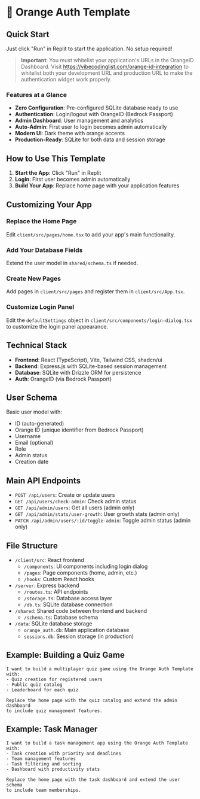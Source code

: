 # 🍊 Orange Auth Template

## Quick Start

Just click "Run" in Replit to start the application. No setup required!

> **Important**: You must whitelist your application's URLs in the OrangeID Dashboard. Visit https://vibecodinglist.com/orange-id-integration to whitelist both your development URL and production URL to make the authentication widget work properly.

### Features at a Glance

- **Zero Configuration**: Pre-configured SQLite database ready to use
- **Authentication**: Login/logout with OrangeID (Bedrock Passport)
- **Admin Dashboard**: User management and analytics
- **Auto-Admin**: First user to login becomes admin automatically
- **Modern UI**: Dark theme with orange accents
- **Production-Ready**: SQLite for both data and session storage

## How to Use This Template

1. **Start the App**: Click "Run" in Replit
2. **Login**: First user becomes admin automatically
3. **Build Your App**: Replace home page with your application features

## Customizing Your App

### Replace the Home Page

Edit `client/src/pages/home.tsx` to add your app's main functionality.

### Add Your Database Fields

Extend the user model in `shared/schema.ts` if needed.

### Create New Pages

Add pages in `client/src/pages` and register them in `client/src/App.tsx`.

### Customize Login Panel

Edit the `defaultSettings` object in `client/src/components/login-dialog.tsx` to customize the login panel appearance.

## Technical Stack

- **Frontend**: React (TypeScript), Vite, Tailwind CSS, shadcn/ui
- **Backend**: Express.js with SQLite-based session management
- **Database**: SQLite with Drizzle ORM for persistence
- **Auth**: OrangeID (via Bedrock Passport)

## User Schema

Basic user model with:
- ID (auto-generated)
- Orange ID (unique identifier from Bedrock Passport)
- Username
- Email (optional)
- Role
- Admin status
- Creation date

## Main API Endpoints

- `POST /api/users`: Create or update users
- `GET /api/users/check-admin`: Check admin status
- `GET /api/admin/users`: Get all users (admin only)
- `GET /api/admin/stats/user-growth`: User growth stats (admin only)
- `PATCH /api/admin/users/:id/toggle-admin`: Toggle admin status (admin only)

## File Structure

- `/client/src`: React frontend
  - `/components`: UI components including login dialog
  - `/pages`: Page components (home, admin, etc.)
  - `/hooks`: Custom React hooks
- `/server`: Express backend
  - `/routes.ts`: API endpoints
  - `/storage.ts`: Database access layer
  - `/db.ts`: SQLite database connection
- `/shared`: Shared code between frontend and backend
  - `/schema.ts`: Database schema
- `/data`: SQLite database storage
  - `orange_auth.db`: Main application database
  - `sessions.db`: Session storage (in production)

## Example: Building a Quiz Game

```
I want to build a multiplayer quiz game using the Orange Auth Template with:
- Quiz creation for registered users
- Public quiz catalog
- Leaderboard for each quiz

Replace the home page with the quiz catalog and extend the admin dashboard 
to include quiz management features.
```

## Example: Task Manager

```
I want to build a task management app using the Orange Auth Template with:
- Task creation with priority and deadlines
- Team management features
- Task filtering and sorting
- Dashboard with productivity stats

Replace the home page with the task dashboard and extend the user schema 
to include team memberships.
```
